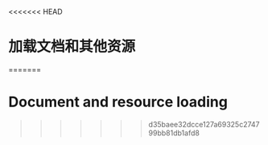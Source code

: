 <<<<<<< HEAD
# 加载文档和其他资源
=======

# Document and resource loading
>>>>>>> d35baee32dcce127a69325c274799bb81db1afd8
